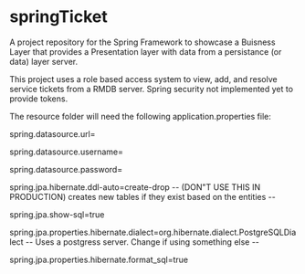 # springTicket

A project repository for the Spring Framework to showcase a Buisness Layer that provides a Presentation layer with data from a persistance (or data) layer server.

This project uses a role based access system to view, add, and resolve service tickets from a RMDB server. Spring security not implemented yet to provide tokens.

The resource folder will need the following application.properties file:

spring.datasource.url=

spring.datasource.username=

spring.datasource.password=

spring.jpa.hibernate.ddl-auto=create-drop -- (DON"T USE THIS IN PRODUCTION) creates new tables if they exist based on the entities --

spring.jpa.show-sql=true

spring.jpa.properties.hibernate.dialect=org.hibernate.dialect.PostgreSQLDialect  -- Uses a postgress server. Change if using something else --

spring.jpa.properties.hibernate.format_sql=true
